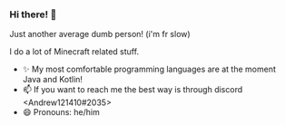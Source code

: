 ### Hi there! 👋 

Just another average dumb person! (i'm fr slow)

I do a lot of Minecraft related stuff.

- ✨ My most comfortable programming languages are at the moment Java and Kotlin!
- 📫 If you want to reach me the best way is through discord <Andrew121410#2035>
- 😄 Pronouns: he/him
<!--
**andrew121410/andrew121410** is a ✨ _special_ ✨ repository because its `README.md` (this file) appears on your GitHub profile.

Here are some ideas to get you started:

- 🔭 I’m currently working on ...
- 🌱 I’m currently learning ...
- 👯 I’m looking to collaborate on ...
- 🤔 I’m looking for help with ...
- 💬 Ask me about ...
- 📫 How to reach me: ...
- 😄 Pronouns: ...
- ⚡ Fun fact: ...
-->
